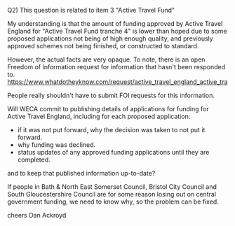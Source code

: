 


Q2) This question is related to item 3 "Active Travel Fund"

My understanding is that the amount of funding approved by Active Travel England for "Active Travel Fund tranche 4" is lower than hoped due to some proposed applications not being of high enough quality, and previously approved schemes not being finished, or constructed to standard.

However, the actual facts are very opaque. To note, there is an open Freedom of Information request for information that hasn't been responded to. https://www.whatdotheyknow.com/request/active_travel_england_active_tra

People really shouldn't have to submit FOI requests for this information.

Will WECA commit to publishing details of applications for funding for Active Travel England, including for each proposed application:

* if it was not put forward, why the decision was taken to not put it forward.
* why funding was declined.
* status updates of any approved funding applications until they are completed.

and to keep that published information up-to-date?

If people in Bath & North East Somerset Council, Bristol City Council and South Gloucestershire Council are for some reason losing out on central government funding, we need to know why, so the problem can be fixed.

cheers
Dan
Ackroyd